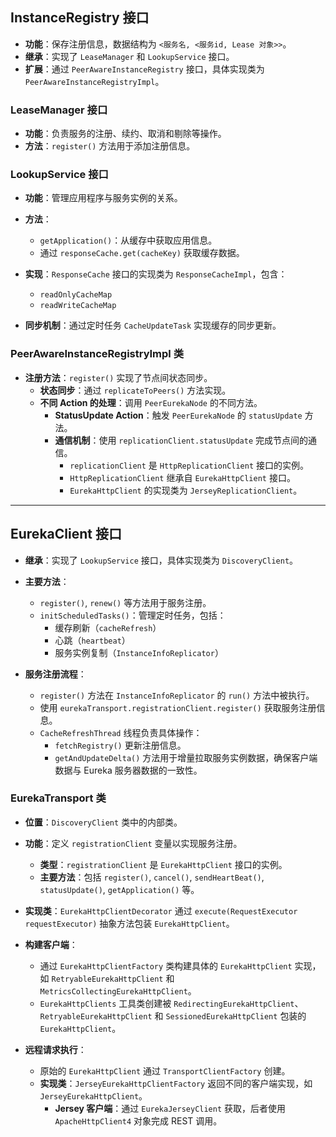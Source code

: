 

## **InstanceRegistry 接口**

- **功能**：保存注册信息，数据结构为 `<服务名, <服务id, Lease 对象>>`。
- **继承**：实现了 `LeaseManager` 和 `LookupService` 接口。
- **扩展**：通过 `PeerAwareInstanceRegistry` 接口，具体实现类为 `PeerAwareInstanceRegistryImpl`。

### **LeaseManager 接口**

- **功能**：负责服务的注册、续约、取消和剔除等操作。
- **方法**：`register()` 方法用于添加注册信息。

### **LookupService 接口**

- **功能**：管理应用程序与服务实例的关系。
- **方法**：
    - `getApplication()`：从缓存中获取应用信息。
    - 通过 `responseCache.get(cacheKey)` 获取缓存数据。

- **实现**：`ResponseCache` 接口的实现类为 `ResponseCacheImpl`，包含：
    - `readOnlyCacheMap`
    - `readWriteCacheMap`
- **同步机制**：通过定时任务 `CacheUpdateTask` 实现缓存的同步更新。

### **PeerAwareInstanceRegistryImpl 类**

- **注册方法**：`register()` 实现了节点间状态同步。
    - **状态同步**：通过 `replicateToPeers()` 方法实现。
    - **不同 Action 的处理**：调用 `PeerEurekaNode` 的不同方法。
        - **StatusUpdate Action**：触发 `PeerEurekaNode` 的 `statusUpdate` 方法。
        - **通信机制**：使用 `replicationClient.statusUpdate` 完成节点间的通信。
            - `replicationClient` 是 `HttpReplicationClient` 接口的实例。
            - `HttpReplicationClient` 继承自 `EurekaHttpClient` 接口。
            - `EurekaHttpClient` 的实现类为 `JerseyReplicationClient`。

---

## **EurekaClient 接口**

- **继承**：实现了 `LookupService` 接口，具体实现类为 `DiscoveryClient`。
- **主要方法**：
    - `register()`, `renew()` 等方法用于服务注册。
    - `initScheduledTasks()`：管理定时任务，包括：
        - 缓存刷新（`cacheRefresh`）
        - 心跳（`heartbeat`）
        - 服务实例复制（`InstanceInfoReplicator`）

- **服务注册流程**：
    - `register()` 方法在 `InstanceInfoReplicator` 的 `run()` 方法中被执行。
    - 使用 `eurekaTransport.registrationClient.register()` 获取服务注册信息。
    - `CacheRefreshThread` 线程负责具体操作：
        - `fetchRegistry()` 更新注册信息。
        - `getAndUpdateDelta()` 方法用于增量拉取服务实例数据，确保客户端数据与 Eureka 服务器数据的一致性。

### **EurekaTransport 类**

- **位置**：`DiscoveryClient` 类中的内部类。
- **功能**：定义 `registrationClient` 变量以实现服务注册。
    - **类型**：`registrationClient` 是 `EurekaHttpClient` 接口的实例。
    - **主要方法**：包括 `register()`, `cancel()`, `sendHeartBeat()`, `statusUpdate()`, `getApplication()` 等。

- **实现类**：`EurekaHttpClientDecorator` 通过 `execute(RequestExecutor requestExecutor)` 抽象方法包装 `EurekaHttpClient`。

- **构建客户端**：
    - 通过 `EurekaHttpClientFactory` 类构建具体的 `EurekaHttpClient` 实现，如 `RetryableEurekaHttpClient` 和 `MetricsCollectingEurekaHttpClient`。
    - `EurekaHttpClients` 工具类创建被 `RedirectingEurekaHttpClient`、`RetryableEurekaHttpClient` 和 `SessionedEurekaHttpClient` 包装的 `EurekaHttpClient`。

- **远程请求执行**：
    - 原始的 `EurekaHttpClient` 通过 `TransportClientFactory` 创建。
    - **实现类**：`JerseyEurekaHttpClientFactory` 返回不同的客户端实现，如 `JerseyEurekaHttpClient`。
        - **Jersey 客户端**：通过 `EurekaJerseyClient` 获取，后者使用 `ApacheHttpClient4` 对象完成 REST 调用。


